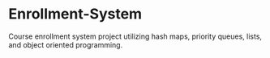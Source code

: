 # Enrollment-System
Course enrollment system project utilizing hash maps, priority queues, lists, and object oriented programming.
